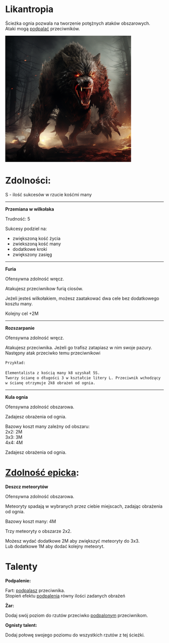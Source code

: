 # Likantropia

Ścieżka ognia pozwala na tworzenie potężnych ataków obszarowych.\
Ataki mogą [podpalać](/docs/efekty/podpalenie.md) przeciwników.

<img src="imgs/likantropia.png" width="400">

# Zdolności:

S - ilość sukcesów w rzucie kośćmi many

___

**Przemiana w wilkołaka**

Trudność: 5

Sukcesy podziel na:
- zwiększoną kość życia
- zwiekszoną kość many
- dodatkowe kroki
- zwiększony zasięg
___
**Furia**

Ofensywna zdolność wręcz.

Atakujesz przeciwnikow furią ciosów.

Jeżeli jesteś wilkołakiem, możesz zaatakować dwa cele bez dodatkowego kosztu many.

Kolejny cel +2M
___
**Rozszarpanie**

Ofensywna zdolność wręcz.

Atakujesz przeciwnika. Jeżeli go trafisz zatapiasz w nim swoje pazury.
Następny atak przeciwko temu przeciwnikowi 

```
Przykład:

Elementalista z kością many k8 uzyskał 5S.
Tworzy ścianę o długości 3 w kształcie litery L. Przeciwnik wchodzący w ścianę otrzymuje 2k8 obrażeń od ognia.
```
___
**Kula ognia**

Ofensywna zdolność obszarowa.

Zadajesz obrażenia od ognia.

Bazowy koszt many zależny od obszaru:\
2x2: 2M\
3x3: 3M\
4x4: 4M

Zadajesz obrażenia od ognia.

# [Zdolność epicka](/docs/zdolnosc-epicka.md):

**Deszcz meteorytów**

Ofensywna zdolność obszarowa.

Meteoryty spadają w wybranych przez ciebie miejscach, zadając obrażenia od ognia.

Bazowy koszt many: 4M

Trzy meteoryty o obszarze 2x2.

Możesz wydać dodatkowe 2M aby zwiększyć meteoryty do 3x3.\
Lub dodatkowe 1M aby dodać kolejny meteoryt.

# Talenty

**Podpalenie:**

Fart: [podpalasz](/docs/efekty/podpalenie.md) przeciwnika.\
Stopień efektu [podpalenia](/docs/efekty/podpalenie.md) równy ilości zadanych obrażeń

**Żar:**

Dodaj swój poziom do rzutów przeciwko [podpalonym](/docs/efekty/podpalenie.md) przeciwnikom.

**Ognisty talent:**

Dodaj połowę swojego poziomu do wszystkich rzutów z tej ścieżki.
